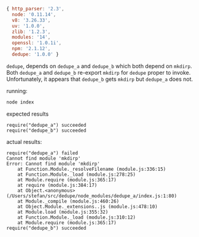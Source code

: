 ```js
{ http_parser: '2.3',
  node: '0.11.14',
  v8: '3.26.33',
  uv: '1.0.0',
  zlib: '1.2.3',
  modules: '14',
  openssl: '1.0.1i',
  npm: '2.1.12',
  dedupe: '1.0.0' }
```

`dedupe`, depends on `dedupe_a` and `dedupe_b` which both depend on `mkdirp`.
Both `dedupe_a` and `dedupe_b` re-export `mkdirp` for `dedupe` proper to invoke. Unfortunately, it appears that `dedupe_b` gets `mkdirp` but `dedupe_a` does not.

running:

```sh
node index
```

expected results

```
require("dedupe_a") succeeded
require("dedupe_b") succeeded

```

actual results:

```
require("dedupe_a") failed
Cannot find module 'mkdirp'
Error: Cannot find module 'mkdirp'
    at Function.Module._resolveFilename (module.js:336:15)
    at Function.Module._load (module.js:278:25)
    at Module.require (module.js:365:17)
    at require (module.js:384:17)
    at Object.<anonymous> (/Users/stefan/src/dedupe/node_modules/dedupe_a/index.js:1:80)
    at Module._compile (module.js:460:26)
    at Object.Module._extensions..js (module.js:478:10)
    at Module.load (module.js:355:32)
    at Function.Module._load (module.js:310:12)
    at Module.require (module.js:365:17)
require("dedupe_b") succeeded
```
